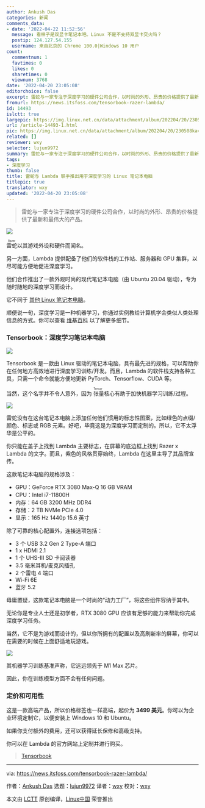 ```yaml
---
author: Ankush Das
categories: 新闻
comments_data:
- date: '2022-04-22 11:52:56'
  message: 看样子是双显卡笔记本吧。Linux 不是不支持双显卡交火吗？
  postip: 124.127.54.155
  username: 来自北京的 Chrome 100.0|Windows 10 用户
count:
  commentnum: 1
  favtimes: 0
  likes: 0
  sharetimes: 0
  viewnum: 3768
date: '2022-04-20 23:05:08'
editorchoice: false
excerpt: 雷蛇与一家专注于深度学习的硬件公司合作，以时尚的外形、昂贵的价格提供了最新和最伟大的产品。
fromurl: https://news.itsfoss.com/tensorbook-razer-lambda/
id: 14493
islctt: true
largepic: https://img.linux.net.cn/data/attachment/album/202204/20/230508kav3z6mi4i6fc6z6.jpg
url: /article-14493-1.html
pic: https://img.linux.net.cn/data/attachment/album/202204/20/230508kav3z6mi4i6fc6z6.jpg.thumb.jpg
related: []
reviewer: wxy
selector: lujun9972
summary: 雷蛇与一家专注于深度学习的硬件公司合作，以时尚的外形、昂贵的价格提供了最新和最伟大的产品。
tags:
- 深度学习
thumb: false
title: 雷蛇与 Lambda 联手推出用于深度学习的 Linux 笔记本电脑
titlepic: true
translator: wxy
updated: '2022-04-20 23:05:08'
---
```



> 
> 雷蛇与一家专注于深度学习的硬件公司合作，以时尚的外形、昂贵的价格提供了最新和最伟大的产品。
> 
> 
> 


![](/data/attachment/album/202204/20/230508kav3z6mi4i6fc6z6.jpg)


<ruby> 雷蛇 <rt>  Razer </rt></ruby> 以其游戏外设和硬件而闻名。


另一方面，Lambda 提供配备了他们的软件栈的工作站、服务器和 GPU 集群，以尽可能方便地促进深度学习。


他们合作推出了一款外观时尚的现代笔记本电脑（由 Ubuntu 20.04 驱动），专为随时随地的深度学习而设计。


它不同于 [其他 Linux 笔记本电脑](https://itsfoss.com/get-linux-laptops/)。


顺便说一句，深度学习是一种机器学习，你通过实例教给计算机学会类似人类处理信息的方式。你可以查看 [维基百科](https://en.wikipedia.org/wiki/Deep_learning) 以了解更多细节。


### Tensorbook：深度学习笔记本电脑


[![](/data/attachment/album/202204/20/230508f99zxb2ybyeyvcvq.jpg)](https://youtu.be/wMh6Dhq7P_Q)


Tensorbook 是一款由 Linux 驱动的笔记本电脑，具有最先进的规格，可以帮助你在任何地方高效地进行深度学习训练/开发。而且，Lambda 的软件栈支持各种工具，只需一个命令就能方便地更新 PyTorch、Tensorflow、CUDA 等。


当然，这个名字并不令人意外，因为<ruby> 张量 <rt>  Tensor </rt></ruby>核心有助于加快机器学习训练/过程。


![](/data/attachment/album/202204/20/230508zr66wj6yyfwolhi2.jpg)


雷蛇没有在这台笔记本电脑上添加任何他们惯用的标志性图案，比如绿色的点缀/颜色、标志或 RGB 元素。好吧，毕竟这是为深度学习而定制的。所以，它不太浮华是公平的。


你只能在盖子上找到 Lambda 主要标志，在屏幕的底边框上找到 Razer x Lambda 的文字。而且，紫色的风格贯穿始终，Lambda 在这里主导了其品牌宣传。


这款笔记本电脑的规格涉及：


* GPU：GeForce RTX 3080 Max-Q 16 GB VRAM
* CPU：Intel i7-11800H
* 内存：64 GB 3200 MHz DDR4
* 存储：2 TB NVMe PCIe 4.0
* 显示：165 Hz 1440p 15.6 英寸


除了可靠的核心配置外，连接选项包括：


* 3 个 USB 3.2 Gen 2 Type-A 端口
* 1 x HDMI 2.1
* 1 个 UHS-III SD 卡阅读器
* 3.5 毫米耳机/麦克风插孔
* 2 个雷电 4 端口
* Wi-Fi 6E
* 蓝牙 5.2


毋庸置疑，这款笔记本电脑是一个时尚的“动力工厂”，将这些组件容纳于其中。


无论你是专业人士还是初学者，RTX 3080 GPU 应该有足够的能力来帮助你完成深度学习任务。


当然，它不是为游戏而设计的，但以你所拥有的配置以及高刷新率的屏幕，你可以在需要的时候在上面舒适地玩游戏。


![](/data/attachment/album/202204/20/230509mwnvjhdgtz9twxx1.jpg)


其机器学习训练基准声称，它远远领先于 M1 Max 芯片。


因此，你在训练模型方面不会有任何问题。


### 定价和可用性


这是一款高端产品，所以价格标签也一样高端，起价为 **3499 美元**。你可以为企业环境定制它，以便安装上 Windows 10 和 Ubuntu。


如果你支付额外的费用，还可以获得延长保修和高级支持。


你可以在 Lambda 的官方网站上定制并进行购买。



> 
> [Tensorbook](https://lambdalabs.com/deep-learning/laptops/tensorbook)
> 
> 
> 




---


via: <https://news.itsfoss.com/tensorbook-razer-lambda/>


作者：[Ankush Das](https://news.itsfoss.com/author/ankush/) 选题：[lujun9972](https://github.com/lujun9972) 译者：[wxy](https://github.com/wxy) 校对：[wxy](https://github.com/wxy)


本文由 [LCTT](https://github.com/LCTT/TranslateProject) 原创编译，[Linux中国](https://linux.cn/) 荣誉推出